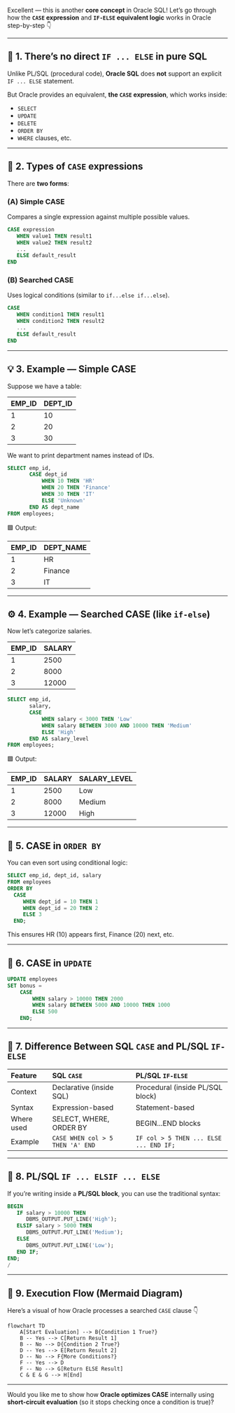 Excellent — this is another **core concept** in Oracle SQL!
Let’s go through how the **`CASE` expression** and **`IF-ELSE` equivalent logic** works in Oracle step-by-step 👇

---

## 🧩 1. There’s no direct `IF ... ELSE` in pure SQL

Unlike PL/SQL (procedural code), **Oracle SQL** does **not** support an explicit `IF ... ELSE` statement.

But Oracle provides an equivalent, **the `CASE` expression**, which works inside:

* `SELECT`
* `UPDATE`
* `DELETE`
* `ORDER BY`
* `WHERE` clauses, etc.

---

## 🧠 2. Types of `CASE` expressions

There are **two forms**:

### (A) **Simple CASE**

Compares a single expression against multiple possible values.

```sql
CASE expression
   WHEN value1 THEN result1
   WHEN value2 THEN result2
   ...
   ELSE default_result
END
```

### (B) **Searched CASE**

Uses logical conditions (similar to `if...else if...else`).

```sql
CASE
   WHEN condition1 THEN result1
   WHEN condition2 THEN result2
   ...
   ELSE default_result
END
```

---

## 💡 3. Example — Simple CASE

Suppose we have a table:

| EMP_ID | DEPT_ID |
| :----- | :------ |
| 1      | 10      |
| 2      | 20      |
| 3      | 30      |

We want to print department names instead of IDs.

```sql
SELECT emp_id,
       CASE dept_id
           WHEN 10 THEN 'HR'
           WHEN 20 THEN 'Finance'
           WHEN 30 THEN 'IT'
           ELSE 'Unknown'
       END AS dept_name
FROM employees;
```

🟩 Output:

| EMP_ID | DEPT_NAME |
| :----- | :-------- |
| 1      | HR        |
| 2      | Finance   |
| 3      | IT        |

---

## ⚙️ 4. Example — Searched CASE (like `if-else`)

Now let’s categorize salaries.

| EMP_ID | SALARY |
| :----- | :----- |
| 1      | 2500   |
| 2      | 8000   |
| 3      | 12000  |

```sql
SELECT emp_id,
       salary,
       CASE
           WHEN salary < 3000 THEN 'Low'
           WHEN salary BETWEEN 3000 AND 10000 THEN 'Medium'
           ELSE 'High'
       END AS salary_level
FROM employees;
```

🟩 Output:

| EMP_ID | SALARY | SALARY_LEVEL |
| :----- | :----- | :----------- |
| 1      | 2500   | Low          |
| 2      | 8000   | Medium       |
| 3      | 12000  | High         |

---

## 🧮 5. CASE in `ORDER BY`

You can even sort using conditional logic:

```sql
SELECT emp_id, dept_id, salary
FROM employees
ORDER BY
  CASE
     WHEN dept_id = 10 THEN 1
     WHEN dept_id = 20 THEN 2
     ELSE 3
  END;
```

This ensures HR (10) appears first, Finance (20) next, etc.

---

## 🧰 6. CASE in `UPDATE`

```sql
UPDATE employees
SET bonus = 
    CASE
        WHEN salary > 10000 THEN 2000
        WHEN salary BETWEEN 5000 AND 10000 THEN 1000
        ELSE 500
    END;
```

---

## 🔄 7. Difference Between SQL `CASE` and PL/SQL `IF-ELSE`

| Feature    | SQL `CASE`                       | PL/SQL `IF-ELSE`                       |
| :--------- | :------------------------------- | :------------------------------------- |
| Context    | Declarative (inside SQL)         | Procedural (inside PL/SQL block)       |
| Syntax     | Expression-based                 | Statement-based                        |
| Where used | SELECT, WHERE, ORDER BY          | BEGIN...END blocks                     |
| Example    | `CASE WHEN col > 5 THEN 'A' END` | `IF col > 5 THEN ... ELSE ... END IF;` |

---

## 🧩 8. PL/SQL `IF ... ELSIF ... ELSE`

If you’re writing inside a **PL/SQL block**, you can use the traditional syntax:

```sql
BEGIN
   IF salary > 10000 THEN
      DBMS_OUTPUT.PUT_LINE('High');
   ELSIF salary > 5000 THEN
      DBMS_OUTPUT.PUT_LINE('Medium');
   ELSE
      DBMS_OUTPUT.PUT_LINE('Low');
   END IF;
END;
/
```

---

## 🧭 9. Execution Flow (Mermaid Diagram)

Here’s a visual of how Oracle processes a searched `CASE` clause 👇

```mermaid
flowchart TD
    A[Start Evaluation] --> B{Condition 1 True?}
    B -- Yes --> C[Return Result 1]
    B -- No --> D{Condition 2 True?}
    D -- Yes --> E[Return Result 2]
    D -- No --> F{More Conditions?}
    F -- Yes --> D
    F -- No --> G[Return ELSE Result]
    C & E & G --> H[End]
```

---

Would you like me to show how **Oracle optimizes CASE** internally using **short-circuit evaluation** (so it stops checking once a condition is true)?

